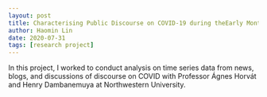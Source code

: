```yaml
---
layout: post
title: Characterising Public Discourse on COVID-19 during theEarly Months of the Outbreak in the US
author: Haomin Lin
date: 2020-07-31
tags: [research project]
---
```


In this project, I worked to conduct analysis on time series data from news, blogs, and discussions of discourse on COVID with Professor Ágnes Horvát and Henry Dambanemuya at Northwestern University.
